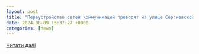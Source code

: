 ```yaml
---
layout: post
title: "Переустройство сетей коммуникаций проводят на улице Сергиевской — Говорит Нижний Новгород"
date: 2024-08-09 13:37:27 +0000
categories: [news]
---
```


[Читати далі](https://govoritnn.ru/pereustrojstvo-setej-kommunikacij-provodjat-na-ulice-sergievskoj/)
